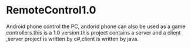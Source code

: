 # RemoteControl1.0
Android phone control the PC, andorid phone can also be used as a game controllers.this is a 1.0 version.this project contains a server and a client ,server project is written by c#,client is written by java.
